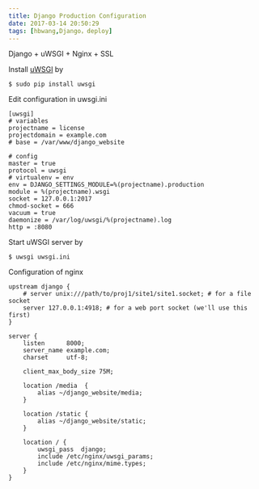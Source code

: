 ```yaml
---
title: Django Production Configuration
date: 2017-03-14 20:50:29
tags: [hbwang,Django，deploy]
---
```



Django + uWSGI + Nginx + SSL

Install [uWSGI](https://uwsgi-docs.readthedocs.io/en/latest/) by

	$ sudo pip install uwsgi

Edit configuration in uwsgi.ini

	[uwsgi]
	# variables
	projectname = license
	projectdomain = example.com
	# base = /var/www/django_website
	
	# config
	master = true
	protocol = uwsgi
	# virtualenv = env
	env = DJANGO_SETTINGS_MODULE=%(projectname).production
	module = %(projectname).wsgi
	socket = 127.0.0.1:2017
	chmod-socket = 666
	vacuum = true
	daemonize = /var/log/uwsgi/%(projectname).log
	http = :8080

Start uWSGI server by 

	$ uwsgi uwsgi.ini

Configuration of nginx

	upstream django {
	    # server unix:///path/to/proj1/site1/site1.socket; # for a file socket
	    server 127.0.0.1:4918; # for a web port socket (we'll use this first)
	}
	
	server {
	    listen      8000;
	    server_name example.com;
	    charset     utf-8;
	
	    client_max_body_size 75M;
	
	    location /media  {
	        alias ~/django_website/media;
	    }

		location /static {
	        alias ~/django_website/static;
	    }
	
	    location / {
	        uwsgi_pass  django;
	        include /etc/nginx/uwsgi_params;
	        include /etc/nginx/mime.types;
	    }
	}
  
	

